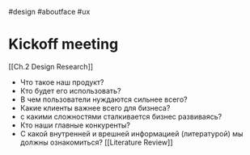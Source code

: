 #design #aboutface #ux 

# Kickoff meeting

[[Ch.2 Design Research]]

 - Что такое наш продукт?
 - Кто будет его использовать?
 - В чем пользователи нуждаются сильнее всего? 
 - Какие клиенты важнее всего для бизнеса?
 - с какими сложностями сталкивается бизнес развиваясь?
 - Кто наши главные конкуренты?
 - С какой внутренней и врешней информацией (литературой) мы должны ознакомиться? [[Literature Review]]